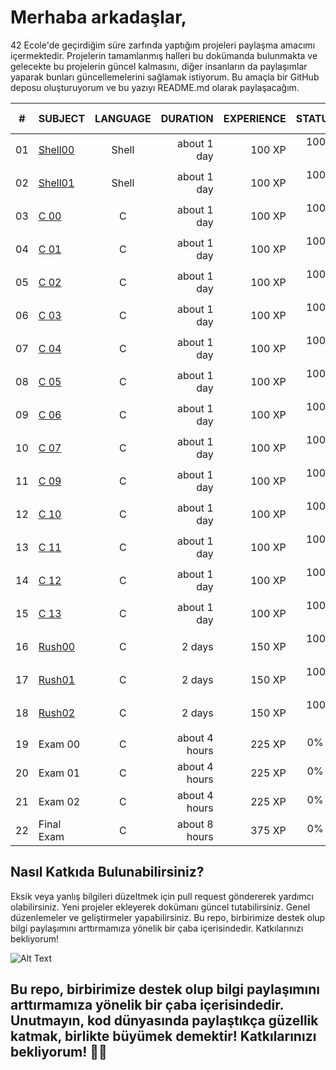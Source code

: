 # Merhaba arkadaşlar,

42 Ecole'de geçirdiğim süre zarfında yaptığım projeleri paylaşma amacımı içermektedir. Projelerin tamamlanmış halleri bu dokümanda bulunmakta ve gelecekte bu projelerin güncel kalmasını, diğer insanların da paylaşımlar yaparak bunları güncellemelerini sağlamak istiyorum. Bu amaçla bir GitHub deposu oluşturuyorum ve bu yazıyı README.md olarak paylaşacağım.

|#	|SUBJECT							|LANGUAGE	|DURATION		|EXPERIENCE	|STATUS						|ATTAINED LEVEL	|
|:-:|:--								|:-:		|--:			|--:		|--:						|:--			|
|01	|[Shell00](./shell00)	|Shell		|about 1 day	|100 XP		|100% :heavy_check_mark:	|level 0 - 100%	|
|02	|[Shell01](./shell01)	|Shell		|about 1 day	|100 XP		|100% :heavy_check_mark:	|level 2 - 100%	|
|03	|[C 00](./c00)			|C			|about 1 day	|100 XP		|100% :heavy_check_mark:	|level 3 - 100%	|
|04	|[C 01](./c01)			|C			|about 1 day	|100 XP		|100% :heavy_check_mark:	|level 4 - 100%	|
|05	|[C 02](./c02)			|C			|about 1 day	|100 XP		|100% :heavy_check_mark:		|level 4 - 100%	|
|06	|[C 03](./c03)			|C			|about 1 day	|100 XP		|100% :heavy_check_mark:	|level 5 - 100%	|
|07	|[C 04](./c04)			|C			|about 1 day	|100 XP		|100% :heavy_check_mark:	|level 6 - 100%	|
|08	|[C 05](./c05)			|C			|about 1 day	|100 XP		|100% :heavy_check_mark:		|level 7 - 100%	|
|09	|[C 06](./c06)			|C			|about 1 day	|100 XP		|100% :heavy_check_mark:	|level 6 - 100%	|
|10	|[C 07](./c07)			|C			|about 1 day	|100 XP		|100% :heavy_check_mark:	|level 6 - 100%	|
|11	|[C 09](./c08)			|C			|about 1 day	|100 XP		|100% :heavy_check_mark:	|level 6 - 100%	|
|12	|[C 10](./c09)			|C			|about 1 day	|100 XP		|100% :heavy_check_mark:	|level 6 - 100%	|
|13	|[C 11](./c10)			|C			|about 1 day	|100 XP		|100% :heavy_check_mark:	|level 6 - 100%	|
|14	|[C 12](./c11)			|C			|about 1 day	|100 XP		|100% :heavy_check_mark:	|level 6 - 100%	|
|15	|[C 13](./c12)			|C			|about 1 day	|100 XP		|100% :heavy_check_mark:	|level 6 - 100%	|
|16	|[Rush00](./Rush00)		|C			|2 days			|150 XP		|100% :heavy_check_mark:	|level 6 - 100%	|
|17	|[Rush01](./Rush01)		|C			|2 days			|150 XP		|100% :heavy_check_mark:	|level 6 - 100%	|
|18	|[Rush02](./Rush02)		|C			|2 days			|150 XP		|100% :heavy_check_mark:	|level 6 - 100%	|
|19	|Exam 00							|C			|about 4 hours	|225 XP		|0% :heavy_check_mark:		|level 0 - 0%	|
|20	|Exam 01							|C			|about 4 hours	|225 XP		|0% :heavy_check_mark:		|level 0 - 0%	|
|21	|Exam 02							|C			|about 4 hours	|225 XP		|0% :heavy_check_mark:		|level 0 - 0%	|
|22	|Final Exam						|C			|about 8 hours	|375 XP		|0% :heavy_check_mark:		|level 0 - 0%	|

## Nasıl Katkıda Bulunabilirsiniz?
Eksik veya yanlış bilgileri düzeltmek için pull request göndererek yardımcı olabilirsiniz.
Yeni projeler ekleyerek dokümanı güncel tutabilirsiniz.
Genel düzenlemeler ve geliştirmeler yapabilirsiniz.
Bu repo, birbirimize destek olup bilgi paylaşımını arttırmamıza yönelik bir çaba içerisindedir. Katkılarınızı bekliyorum!

![Alt Text](https://raw.githubusercontent.com/appinha/42sp-piscine/master/42saopaulo.jpg)

## Bu repo, birbirimize destek olup bilgi paylaşımını arttırmamıza yönelik bir çaba içerisindedir. Unutmayın, kod dünyasında paylaştıkça güzellik katmak, birlikte büyümek demektir! Katkılarınızı bekliyorum! 🚀🌟



